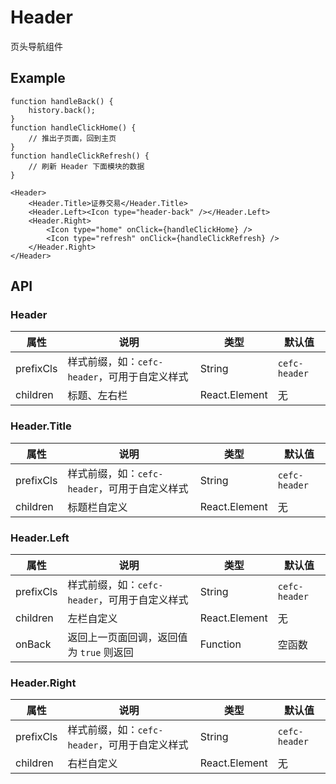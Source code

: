 # Header

页头导航组件

## Example

```react
function handleBack() {
    history.back();
}
function handleClickHome() {
    // 推出子页面，回到主页
}
function handleClickRefresh() {
    // 刷新 Header 下面模块的数据
}

<Header>
	<Header.Title>证券交易</Header.Title>
  	<Header.Left><Icon type="header-back" /></Header.Left>
  	<Header.Right>
  		<Icon type="home" onClick={handleClickHome} />
      	<Icon type="refresh" onClick={handleClickRefresh} />
  	</Header.Right>
</Header>
```

## API

### Header

| 属性        | 说明                            | 类型            | 默认值           |
| --------- | ----------------------------- | ------------- | ------------- |
| prefixCls | 样式前缀，如：`cefc-header`，可用于自定义样式 | String        | `cefc-header` |
| children  | 标题、左右栏                        | React.Element | 无             |

### Header.Title

| 属性        | 说明                            | 类型            | 默认值           |
| --------- | ----------------------------- | ------------- | ------------- |
| prefixCls | 样式前缀，如：`cefc-header`，可用于自定义样式 | String        | `cefc-header` |
| children  | 标题栏自定义                        | React.Element | 无             |

### Header.Left

| 属性        | 说明                            | 类型            | 默认值           |
| --------- | ----------------------------- | ------------- | ------------- |
| prefixCls | 样式前缀，如：`cefc-header`，可用于自定义样式 | String        | `cefc-header` |
| children  | 左栏自定义                         | React.Element | 无             |
| onBack    | 返回上一页面回调，返回值为 `true` 则返回      | Function      | 空函数           |

### Header.Right

| 属性        | 说明                            | 类型            | 默认值           |
| --------- | ----------------------------- | ------------- | ------------- |
| prefixCls | 样式前缀，如：`cefc-header`，可用于自定义样式 | String        | `cefc-header` |
| children  | 右栏自定义                         | React.Element | 无             |

